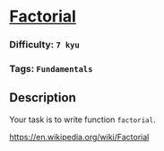 # [Factorial](https://www.codewars.com/kata/57a049e253ba33ac5e000212)

### Difficulty: `7 kyu`

### Tags: `Fundamentals`

## Description

Your task is to write function `factorial`.

https://en.wikipedia.org/wiki/Factorial